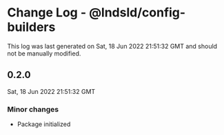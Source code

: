 # Change Log - @lndsld/config-builders

This log was last generated on Sat, 18 Jun 2022 21:51:32 GMT and should not be manually modified.

## 0.2.0
Sat, 18 Jun 2022 21:51:32 GMT

### Minor changes

- Package initialized

